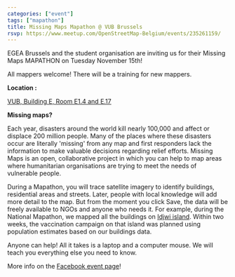 ```yaml
---
categories: ["event"]
tags: ["mapathon"]
title: Missing Maps Mapathon @ VUB Brussels
rsvp: https://www.meetup.com/OpenStreetMap-Belgium/events/235261159/
---
```

EGEA Brussels and the student organisation are inviting us for their Missing Maps MAPATHON on Tuesday November 15th!

All mappers welcome! There will be a training for new mappers.

**Location :**

[VUB, Building E, Room E1.4 and E.17](http://www.openstreetmap.org/way/34580893#map=19/50.82148/4.39552)

**Missing maps?**

Each year, disasters around the world kill nearly 100,000 and affect or displace 200 million people. Many of the places where these disasters occur are literally 'missing' from any map and first responders lack the information to make valuable decisions regarding relief efforts. Missing Maps is an open, collaborative project in which you can help to map areas where humanitarian organisations are trying to meet the needs of vulnerable people.

During a Mapathon, you will trace satellite imagery to identify buildings, residential areas and streets. Later, people with local knowledge will add more detail to the map. But from the moment you click Save, the data will be freely available to NGOs and anyone who needs it. For example, during the National Mapathon, we mapped all the buildings on [Idjwi island](http://tools.geofabrik.de/mc/#16/-2.1048/29.0404&num=2&mt0=mapnik-humanitarian&mt1=google-map). Within two weeks, the vaccination campaign on that island was planned using population estimates based on our buildings data.

Anyone can help! All it takes is a laptop and a computer mouse. We will teach you everything else you need to know.

More info on the [Facebook event page](https://www.facebook.com/events/210063192753919/)!
